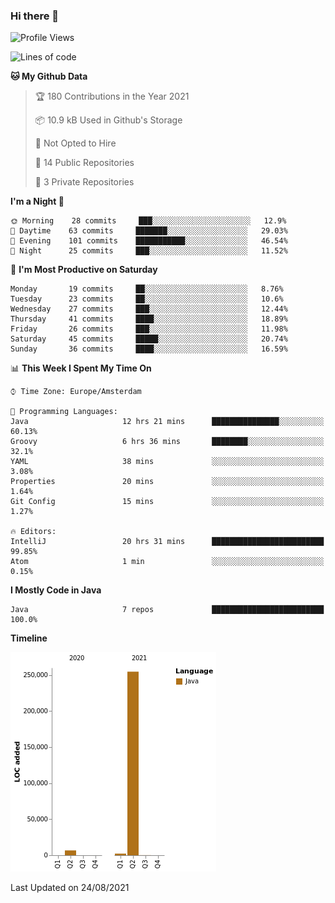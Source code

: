 ### Hi there 👋


<!--START_SECTION:waka-->
![Profile Views](http://img.shields.io/badge/Profile%20Views-0-blue)

![Lines of code](https://img.shields.io/badge/From%20Hello%20World%20I%27ve%20Written-263627%20lines%20of%20code-blue)

**🐱 My Github Data** 

> 🏆 180 Contributions in the Year 2021
 > 
> 📦 10.9 kB Used in Github's Storage 
 > 
> 🚫 Not Opted to Hire
 > 
> 📜 14 Public Repositories 
 > 
> 🔑 3 Private Repositories  
 > 
**I'm a Night 🦉** 

```text
🌞 Morning    28 commits     ███░░░░░░░░░░░░░░░░░░░░░░   12.9% 
🌆 Daytime    63 commits     ███████░░░░░░░░░░░░░░░░░░   29.03% 
🌃 Evening    101 commits    ███████████░░░░░░░░░░░░░░   46.54% 
🌙 Night      25 commits     ███░░░░░░░░░░░░░░░░░░░░░░   11.52%

```
📅 **I'm Most Productive on Saturday** 

```text
Monday       19 commits     ██░░░░░░░░░░░░░░░░░░░░░░░   8.76% 
Tuesday      23 commits     ██░░░░░░░░░░░░░░░░░░░░░░░   10.6% 
Wednesday    27 commits     ███░░░░░░░░░░░░░░░░░░░░░░   12.44% 
Thursday     41 commits     ████░░░░░░░░░░░░░░░░░░░░░   18.89% 
Friday       26 commits     ███░░░░░░░░░░░░░░░░░░░░░░   11.98% 
Saturday     45 commits     █████░░░░░░░░░░░░░░░░░░░░   20.74% 
Sunday       36 commits     ████░░░░░░░░░░░░░░░░░░░░░   16.59%

```


📊 **This Week I Spent My Time On** 

```text
⌚︎ Time Zone: Europe/Amsterdam

💬 Programming Languages: 
Java                     12 hrs 21 mins      ███████████████░░░░░░░░░░   60.13% 
Groovy                   6 hrs 36 mins       ████████░░░░░░░░░░░░░░░░░   32.1% 
YAML                     38 mins             ░░░░░░░░░░░░░░░░░░░░░░░░░   3.08% 
Properties               20 mins             ░░░░░░░░░░░░░░░░░░░░░░░░░   1.64% 
Git Config               15 mins             ░░░░░░░░░░░░░░░░░░░░░░░░░   1.27%

🔥 Editors: 
IntelliJ                 20 hrs 31 mins      █████████████████████████   99.85% 
Atom                     1 min               ░░░░░░░░░░░░░░░░░░░░░░░░░   0.15%

```

**I Mostly Code in Java** 

```text
Java                     7 repos             █████████████████████████   100.0%

```


**Timeline**

![Chart not found](https://raw.githubusercontent.com/powercasgamer/powercasgamer/master/charts/bar_graph.png) 


 Last Updated on 24/08/2021
<!--END_SECTION:waka-->
